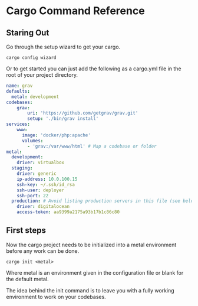 # Cargo Command Reference

## Staring Out

Go through the setup wizard to get your cargo.

```
cargo config wizard
```

Or to get started you can just add the following as a cargo.yml
file in the root of your project directory.

```yaml
name: grav
defaults:
  metal: development
codebases:
    grav:
        uri: 'https://github.com/getgrav/grav.git'
        setup: './bin/grav install'
services:
    www:
      image: 'docker/php:apache'
      volumes:
        - 'grav:/var/www/html' # Map a codebase or folder
metal:
  development:
    driver: virtualbox
  staging:
    driver: generic
    ip-address: 10.0.100.15
    ssh-key: ~/.ssh/id_rsa
    ssh-user: deployer
    ssh-port: 22
  production: # Avoid listing production servers in this file (see below)
    driver: digitalocean
    access-token: aa9399a2175a93b17b1c86c80
```

## First steps

Now the cargo project needs to be initialized into a metal environment before
any work can be done.

```
cargo init <metal>
```

Where metal is an environment given in the configuration file or blank for the
default metal.

The idea behind the init command is to leave you with a fully working
environment to work on your codebases.
